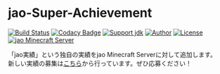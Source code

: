 # jao-Super-Achievement
[![Build Status](https://travis-ci.org/jaoafa/jao-Super-Achievement.svg?branch=master)](https://travis-ci.org/jaoafa/jao-Super-Achievement)
[![Codacy Badge](https://api.codacy.com/project/badge/Grade/6e77005f1bef44cc8566df38fe84a8d5)](https://www.codacy.com/app/book000/jao-Super-Achievement?utm_source=github.com&amp;utm_medium=referral&amp;utm_content=jaoafa/jao-Super-Achievement&amp;utm_campaign=Badge_Grade)
[![Support jdk](https://img.shields.io/badge/Support%20jdk-oraclejdk8-red.svg)](https://img.shields.io)
[![Author](https://img.shields.io/badge/Author%20MinecraftID-mine__book000-orange.svg)](https://img.shields.io)
[![License](https://img.shields.io/badge/license-None-yellow.svg)](https://img.shields.io)  
[![jao Minecraft Server](https://raw.githubusercontent.com/jaoafa/jao-Minecraft-Server/master/logo/new_logo-421x97.png)](https://jaoafa.com)

「jao実績」という独自の実績をjao Minecraft Serverに対して追加します。  
新しい実績の募集は[こちら](https://goo.gl/forms/qxoKYbBGcvkd5FkB2)から行っています。ぜひ応募ください！
